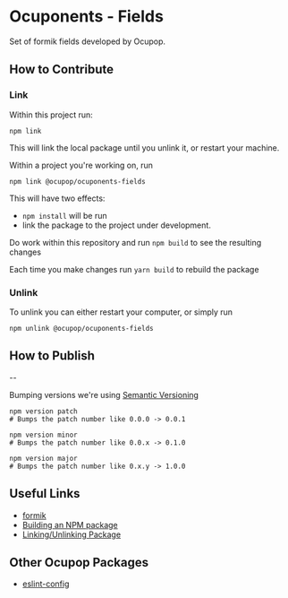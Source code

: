 # Ocuponents - Fields
Set of formik fields developed by Ocupop.

## How to Contribute
### Link
Within this project run:
```
npm link
```

This will link the local package until you unlink it, or restart your machine.

Within a project you're working on, run
```
npm link @ocupop/ocuponents-fields
```

This will have two effects:
- `npm install` will be run
- link the package to the project under development.

Do work within this repository and run `npm build` to see the resulting changes 

Each time you make changes run `yarn build` to rebuild the package

### Unlink

To unlink you can either restart your computer, or simply run
```
npm unlink @ocupop/ocuponents-fields
```

## How to Publish
--

Bumping versions we're using [Semantic Versioning](https://semver.org/) 
```
npm version patch
# Bumps the patch number like 0.0.0 -> 0.0.1

npm version minor
# Bumps the patch number like 0.0.x -> 0.1.0

npm version major
# Bumps the patch number like 0.x.y -> 1.0.0
```

## Useful Links
- [formik](https://formik.org/)
- [Building an NPM package](https://onderonur.netlify.app/blog/creating-a-typescript-library-with-vite/)
- [Linking/Unlinking Package](https://javascript.plainenglish.io/test-your-library-locally-with-npm-link-a5aa79d07270)

## Other Ocupop Packages
- [eslint-config](https://github.com/ocupop/eslint-config)